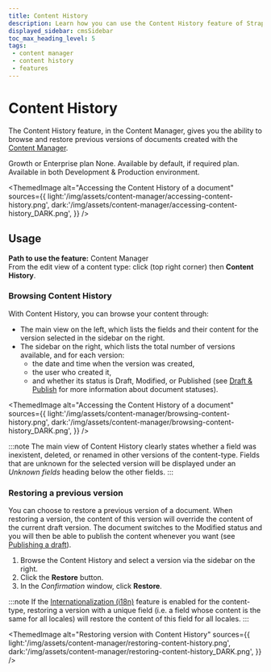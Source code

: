 ```yaml
---
title: Content History
description: Learn how you can use the Content History feature of Strapi 5 to browse and restore previous versions of documents from the Content Manager.
displayed_sidebar: cmsSidebar
toc_max_heading_level: 5
tags:
 - content manager
 - content history
 - features
---
```


# Content History
<GrowthBadge /> <EnterpriseBadge/>

The Content History feature, in the <Icon name="feather" /> Content Manager, gives you the ability to browse and restore previous versions of documents created with the [Content Manager](/cms/features/content-manager).

<IdentityCard>
  <IdentityCardItem icon="credit-card" title="Plan">Growth or Enterprise plan</IdentityCardItem>
  <IdentityCardItem icon="user" title="Role & permission">None.</IdentityCardItem>
  <IdentityCardItem icon="toggle-left" title="Activation">Available by default, if required plan.</IdentityCardItem>
  <IdentityCardItem icon="laptop" title="Environment">Available in both Development & Production environment.</IdentityCardItem>
</IdentityCard>

<ThemedImage
alt="Accessing the Content History of a document"
sources={{
  light:'/img/assets/content-manager/accessing-content-history.png',
  dark:'/img/assets/content-manager/accessing-content-history_DARK.png',
}}
/>

## Usage

**Path to use the feature:** <Icon name="feather" /> Content Manager <br/> From the edit view of a content type: click <Icon name="dots-three-outline" /> (top right corner) then <Icon name="clock-counter-clockwise" /> **Content History**.

### Browsing Content History

With Content History, you can browse your content through:

- The main view on the left, which lists the fields and their content for the version selected in the sidebar on the right.
- The sidebar on the right, which lists the total number of versions available, and for each version:
  - the date and time when the version was created,
  - the user who created it,
  - and whether its status is Draft, Modified, or Published (see [Draft & Publish](/cms/features/draft-and-publish) for more information about document statuses).


<ThemedImage
alt="Accessing the Content History of a document"
sources={{
  light:'/img/assets/content-manager/browsing-content-history.png',
  dark:'/img/assets/content-manager/browsing-content-history_DARK.png',
}}
/>

:::note
The main view of Content History clearly states whether a field was inexistent, deleted, or renamed in other versions of the content-type. Fields that are unknown for the selected version will be displayed under an _Unknown fields_ heading below the other fields.
:::

### Restoring a previous version

You can choose to restore a previous version of a document. When restoring a version, the content of this version will override the content of the current draft version. The document switches to the Modified status and you will then be able to publish the content whenever you want (see [Publishing a draft](/cms/features/draft-and-publish#publishing-a-draft)).

1. Browse the Content History and select a version via the sidebar on the right.
2. Click the **Restore** button.
3. In the _Confirmation_ window, click **Restore**.  

:::note
If the [Internationalization (i18n)](/cms/features/internationalization) feature is enabled for the content-type, restoring a version with a unique field (i.e. a field whose content is the same for all locales) will restore the content of this field for all locales.
:::

<ThemedImage
alt="Restoring version with Content History"
sources={{
  light:'/img/assets/content-manager/restoring-content-history.png',
  dark:'/img/assets/content-manager/restoring-content-history_DARK.png',
}}
/>
